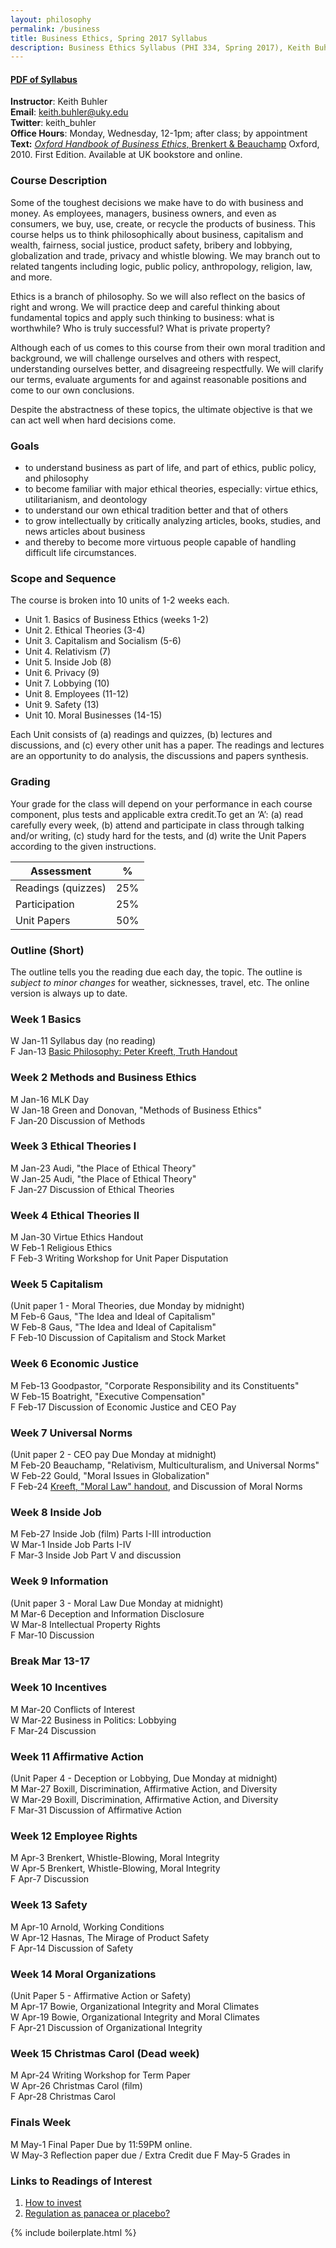 ```yaml
---
layout: philosophy
permalink: /business
title: Business Ethics, Spring 2017 Syllabus
description: Business Ethics Syllabus (PHI 334, Spring 2017), Keith Buhler's philosophy class at the university of Kentucky.
---
```


#### [PDF of Syllabus](/syllabi/syllabus-business-2017.pdf)     
**Instructor**: Keith Buhler    
**Email**: [keith.buhler@uky.edu](emailto:keith.buhler@uky.edu)  
**Twitter**: keith_buhler   
**Office Hours**: Monday, Wednesday, 12-1pm; after class; by appointment     
**Text:** [*Oxford Handbook of Business Ethics*, Brenkert & Beauchamp](http://amzn.to/1ThV3ew) Oxford, 2010. First Edition. Available at UK bookstore and online.  

### Course Description
Some of the toughest decisions we make have to do with business and money. As employees, managers, business owners, and even as consumers, we buy, use, create, or recycle the products of business. This course helps us to think philosophically about business, capitalism and wealth, fairness, social justice, product safety, bribery and lobbying, globalization and trade, privacy and whistle blowing. We may branch out to related tangents including logic, public policy, anthropology, religion, law, and more. 

Ethics is a branch of philosophy. So we will also reflect on the basics of right and wrong. We will practice deep and careful thinking about fundamental topics and apply such thinking to business: what is worthwhile? Who is truly successful? What is private property? 

Although each of us comes to this course from their own moral tradition and background, we will challenge ourselves and others with respect, understanding ourselves better, and disagreeing respectfully. We will clarify our terms, evaluate arguments for and against reasonable positions and come to our own conclusions. 

Despite the abstractness of these topics, the ultimate objective is that we can act well when hard decisions come. 

### Goals 

* to understand business as part of life, and part of ethics, public policy, and philosophy
* to become familiar with major ethical theories, especially: virtue ethics, utilitarianism, and deontology 
* to understand our own ethical tradition better and that of others
* to grow intellectually by critically analyzing articles, books, studies, and news articles about business
* and thereby to become more virtuous people capable of handling difficult life circumstances.

### Scope and Sequence

The course is broken into 10 units of 1-2 weeks each. 

- Unit 1. Basics of Business Ethics (weeks 1-2)
- Unit 2. Ethical Theories (3-4)
- Unit 3. Capitalism and Socialism (5-6)
- Unit 4. Relativism (7)
- Unit 5. Inside Job (8)
- Unit 6. Privacy (9)
- Unit 7. Lobbying (10)
- Unit 8. Employees (11-12)
- Unit 9. Safety (13)
- Unit 10. Moral Businesses (14-15)


Each Unit consists of (a) readings and quizzes, (b) lectures and discussions, and (c) every other unit has a paper. The readings and lectures are an opportunity to do analysis, the discussions and papers synthesis. 

### Grading
Your grade for the class will depend on your performance in each course component, plus tests and applicable extra credit.To get an ‘A’: (a) read carefully every week, (b) attend and participate in class through talking and/or writing, (c) study hard for the tests, and (d) write the Unit Papers according to the given instructions.


|  Assessment            |  %       |
| -----------------------| ---------|
| Readings (quizzes)     |  25%     |  
| Participation          |  25%     |
| Unit Papers            |  50%     |



### Outline (Short)

The outline tells you the reading due each day, the topic. The outline is *subject to minor changes* for weather, sicknesses, travel, etc. The online version is always up to date.


### Week 1 Basics 
W       Jan-11  Syllabus day (no reading)  
F       Jan-13  [Basic Philosophy: Peter Kreeft, Truth Handout](https://docs.google.com/document/d/1yux6UZ8csZxhI-QqzQKeuf-fXiQm9fyvnq9IE6FPhxA/) 

### Week 2 Methods and Business Ethics 
M       Jan-16  MLK Day  
W       Jan-18  Green and Donovan, "Methods of Business Ethics"      
F       Jan-20  Discussion of Methods

### Week 3 Ethical Theories I
M       Jan-23   Audi, "the Place of Ethical Theory"    
W       Jan-25   Audi, "the Place of Ethical Theory"  
F       Jan-27   Discussion of Ethical Theories   

### Week 4 Ethical Theories II
M       Jan-30 Virtue Ethics Handout  
W       Feb-1  Religious Ethics   
F       Feb-3  Writing Workshop for Unit Paper Disputation    

### Week 5 Capitalism
(Unit paper 1 - Moral Theories, due Monday by midnight)   
M       Feb-6  Gaus, "The Idea and Ideal of Capitalism"   
W       Feb-8  Gaus, "The Idea and Ideal of Capitalism"  
F       Feb-10  Discussion of Capitalism and Stock Market


### Week 6 Economic Justice
M       Feb-13  Goodpastor, "Corporate Responsibility and its Constituents"  
W       Feb-15  Boatright, "Executive Compensation"   
F       Feb-17  Discussion of Economic Justice and CEO Pay  

### Week 7 Universal Norms
(Unit paper 2 - CEO pay Due Monday at midnight)  
M       Feb-20  Beauchamp, "Relativism, Multiculturalism, and Universal Norms"  
W       Feb-22  Gould, "Moral Issues in Globalization"     
F       Feb-24  [Kreeft, "Moral Law" handout](https://docs.google.com/document/d/1YpvuIGx7Ld2vUYDpchOERIQbXL8PUZha_WixeD7vCHo/edit#heading=h.oznftkhgiu5u), and Discussion of Moral Norms  


### Week 8 Inside Job
M       Feb-27  Inside Job (film) Parts I-III introduction   
W       Mar-1  Inside Job Parts I-IV   
F       Mar-3  Inside Job Part V and discussion  

### Week 9 Information
(Unit paper 3 - Moral Law Due Monday at midnight)    
M       Mar-6  Deception and Information Disclosure    
W       Mar-8  Intellectual Property Rights   
F       Mar-10  Discussion   

### Break Mar 13-17

### Week 10 Incentives    
M       Mar-20  Conflicts of Interest   
W       Mar-22  Business in Politics: Lobbying   
F       Mar-24   Discussion    

 
### Week 11 Affirmative Action
(Unit Paper 4 - Deception or Lobbying, Due Monday at midnight)   
M       Mar-27   Boxill, Discrimination, Affirmative Action, and Diversity   
W       Mar-29  Boxill, Discrimination, Affirmative Action, and Diversity    
F       Mar-31  Discussion of Affirmative Action    

### Week 12  Employee Rights
M       Apr-3  Brenkert, Whistle-Blowing, Moral Integrity    
W       Apr-5  Brenkert, Whistle-Blowing, Moral Integrity    
F     Apr-7 Discussion   

### Week 13 Safety   
M       Apr-10 Arnold, Working Conditions   
W       Apr-12 Hasnas, The Mirage of Product Safety   
F       Apr-14   Discussion of Safety  

### Week 14 Moral Organizations
(Unit Paper 5 - Affirmative Action or Safety)   
M       Apr-17   Bowie, Organizational Integrity and Moral Climates     
W       Apr-19   Bowie, Organizational Integrity and Moral Climates   
F       Apr-21   Discussion of Organizational Integrity

### Week 15 Christmas Carol (Dead week)
M     Apr-24 Writing Workshop for Term Paper    
W     Apr-26 Christmas Carol (film)     
F     Apr-28 Christmas Carol   

### Finals Week
M       May-1  Final Paper Due by 11:59PM online.     
W       May-3  Reflection paper due / Extra Credit due
F       May-5  Grades in      


### Links to Readings of Interest

1. [How to invest](https://www.nerdwallet.com/blog/investing/how-to-invest-500-2/?utm_source=fb&utm_medium=cpc&utm_campaign=in_mktg_paid_062216_500_c&utm_content=1e&mktg_place=1&mktg_hline=1121&mktg_img=657&mktg_body=451&mktg_link=113)
2. [Regulation as panacea or placebo?](http://poseidon01.ssrn.com/delivery.php?ID=040088020003012068089068092004119023096031065012091090091113081031084097097080114000002033027047006112028085094112074090092001037094022080065064070095114098122030106025062083006086090073064120080086071104069088069007015099064111103018083075122087119022&EXT=pdf)

{% include boilerplate.html %}
